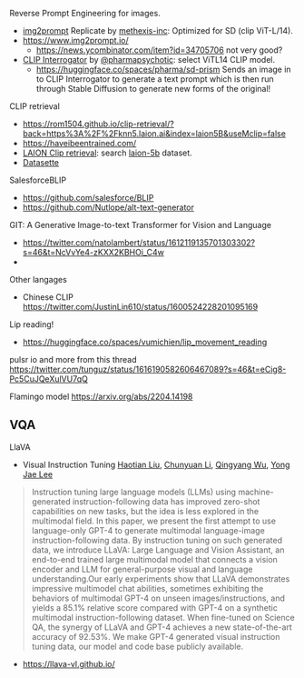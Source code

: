 Reverse Prompt Engineering for images.

- [img2prompt](https://replicate.com/methexis-inc/img2prompt) Replicate by [methexis-inc](https://replicate.com/methexis-inc): Optimized for SD (clip ViT-L/14).
- https://www.img2prompt.io/
	- https://news.ycombinator.com/item?id=34705706 not very good?
- [CLIP Interrogator](https://colab.research.google.com/github/pharmapsychotic/clip-interrogator/blob/main/clip_interrogator.ipynb) by [@pharmapsychotic](https://twitter.com/pharmapsychotic): select ViTL14 CLIP model.
  - https://huggingface.co/spaces/pharma/sd-prism Sends an image in to CLIP Interrogator to generate a text prompt which is then run through Stable Diffusion to generate new forms of the original!

CLIP retrieval
- https://rom1504.github.io/clip-retrieval/?back=https%3A%2F%2Fknn5.laion.ai&index=laion5B&useMclip=false
- https://haveibeentrained.com/
- [LAION Clip retrieval](https://knn5.laion.ai/): search [laion-5b](https://laion.ai/blog/laion-5b/) dataset.
- [Datasette](https://laion-aesthetic.datasette.io/laion-aesthetic-6pls)

SalesforceBLIP
- https://github.com/salesforce/BLIP
- https://github.com/Nutlope/alt-text-generator



GIT: A Generative Image-to-text Transformer for Vision and Language 
- https://twitter.com/natolambert/status/1612119135701303302?s=46&t=NcVvYe4-zKXX2KBHOi_C4w
- 

Other langages
- Chinese CLIP https://twitter.com/JustinLin610/status/1600524228201095169

Lip reading!
- https://huggingface.co/spaces/vumichien/lip_movement_reading


pulsr io and more from this thread
https://twitter.com/tunguz/status/1616190582606467089?s=46&t=eCig8-Pc5CuJQeXulVU7qQ


Flamingo model https://arxiv.org/abs/2204.14198


## VQA

LlaVA
- Visual Instruction Tuning [Haotian Liu](https://arxiv.org/search/cs?searchtype=author&query=Liu,+H), [Chunyuan Li](https://arxiv.org/search/cs?searchtype=author&query=Li,+C), [Qingyang Wu](https://arxiv.org/search/cs?searchtype=author&query=Wu,+Q), [Yong Jae Lee](https://arxiv.org/search/cs?searchtype=author&query=Lee,+Y+J)

> Instruction tuning large language models (LLMs) using machine-generated instruction-following data has improved zero-shot capabilities on new tasks, but the idea is less explored in the multimodal field. In this paper, we present the first attempt to use language-only GPT-4 to generate multimodal language-image instruction-following data. By instruction tuning on such generated data, we introduce LLaVA: Large Language and Vision Assistant, an end-to-end trained large multimodal model that connects a vision encoder and LLM for general-purpose visual and language understanding.Our early experiments show that LLaVA demonstrates impressive multimodel chat abilities, sometimes exhibiting the behaviors of multimodal GPT-4 on unseen images/instructions, and yields a 85.1% relative score compared with GPT-4 on a synthetic multimodal instruction-following dataset. When fine-tuned on Science QA, the synergy of LLaVA and GPT-4 achieves a new state-of-the-art accuracy of 92.53%. We make GPT-4 generated visual instruction tuning data, our model and code base publicly available.

- https://llava-vl.github.io/